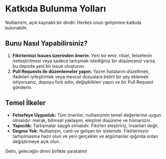 
# Katkıda Bulunma Yolları

Nullianizm, açık kaynaklı bir dindir. Herkes onun gelişimine katkıda bulunabilir.

## Bunu Nasıl Yapabilirsiniz?

1. **Fikirlerinizi Issues üzerinden önerin:** Yeni bir emir, ritüel, felsefenin netleştirilmesi veya sadece tartışmak istediğiniz bir düşünceniz varsa, bu depoda yeni bir Issue oluşturun.
2. **Pull Requests ile düzenlemeler yapın:** Yazım hatalarını düzeltmek, ifadeleri iyileştirmek veya mevcut dosyalara belirli bir şey eklemek istiyorsanız, depoyu fork edin, değişiklikleri yapın ve bir Pull Request gönderin.

## Temel İlkeler

- **Felsefeye Uygunluk:** Tüm öneriler, nullianizmin temel değerlerine uygun olmalıdır: merak, bilimsel yaklaşım, eleştirel düşünme ve hümanizm.
- **Yapıcılık:** Tartışmalar saygılı olmalıdır. Fikirleri eleştiririz, insanları değil.
- **Dogma Yok:** Nullianizm, canlı ve gelişen bir sistemdir. Fikirlerinizin tartışılmasına hazır olun ve yeni gerçekler ve argümanlar ışığında onları değiştirmeye açık olun.

Gelin, geleceğin dinini birlikte yaratalım!
